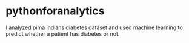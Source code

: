 # pythonforanalytics
I analyzed pima indians diabetes dataset and used machine learning to predict whether a patient has diabetes or not.
